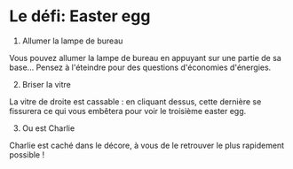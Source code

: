 # Le défi: Easter egg

1. Allumer la lampe de bureau

Vous pouvez allumer la lampe de bureau en appuyant sur une partie de sa base...
Pensez à l'éteindre pour des questions d'économies d'énergies.

2. Briser la vitre

La vitre de droite est cassable : en cliquant dessus, cette dernière se fissurera ce qui vous embêtera pour voir le troisième easter egg.

3. Ou est Charlie

Charlie est caché dans le décore, à vous de le retrouver le plus rapidement possible !